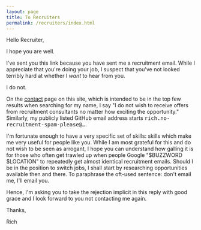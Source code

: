```yaml
---
layout: page
title: To Recruiters
permalink: /recruiters/index.html
---
```


Hello Recruiter,

I hope you are well.

I've sent you this link because you have sent me a recruitment email. While I
appreciate that you're doing your job, I suspect that you've not looked terribly
hard at whether I *want* to hear from you.

I do not.

On the [contact](/contact) page on this site, which is intended to be in the top
few results when searching for my name, I say "I do not wish to receive offers
from recruitment consultants no matter how exciting the opportunity." Similarly,
my publicly listed GitHub email address starts
<tt>rich.no-recruitment-spam-please@&hellip;</tt>.

I'm fortunate enough to have a very specific set of skills: skills which make me
very useful for people like you. While I am most grateful for this and do not
wish to be seen as arrogant, I hope you can understand how galling it is for
those who often get trawled up when people Google "$BUZZWORD $LOCATION" to
repeatedly get almost identical recruitment emails. Should I be in the position
to switch jobs, I shall start by researching opportunities available then and
there. To paraphrase the oft-used sentence: don't email me, I'll email you.

Hence, I'm asking you to take the rejection implicit in this reply with good
grace and I look forward to you not contacting me again.

Thanks,

Rich
